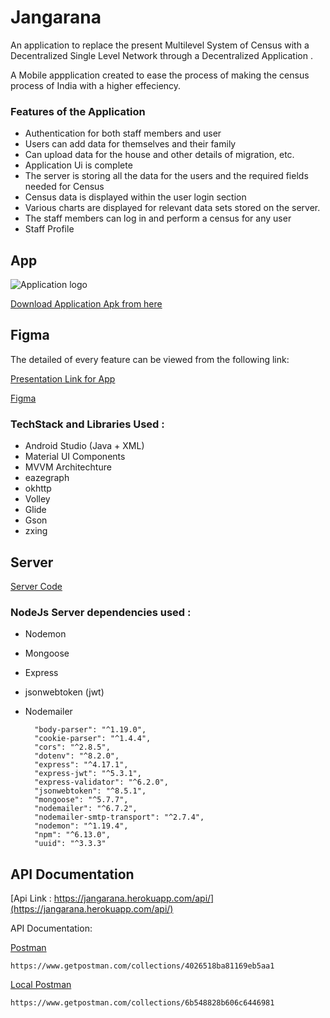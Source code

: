 # Jangarana

An application to replace the present Multilevel System of Census with a Decentralized Single Level Network through a
Decentralized Application .

A Mobile appplication created to ease the process of making the census process of India with a higher effeciency.


### Features of the Application

* Authentication for both staff members and user
* Users can add data for themselves and their family
* Can upload data for the house and other details of migration, etc.
* Application Ui is complete
* The server is storing all the data for the users and the required fields needed for Census
* Census data is displayed within the user login section
* Various charts are displayed for relevant data sets stored on the server.
* The staff members can log in and perform a census for any user 
* Staff Profile




## App

![Application logo](https://firebasestorage.googleapis.com/v0/b/summarize-blank.appspot.com/o/app_logo.png?alt=media&token=c5b815db-72ad-4a25-ace2-84e175aa71c3 "Application Logo")

[Download Application Apk from here](https://drive.google.com/drive/u/0/folders/1GmmpBvUy5m4wy0AmUmKOeVHzd_PrG16D)


## Figma


The detailed of every feature can be viewed from the following link:

[Presentation Link for App](https://drive.google.com/file/d/1aLI2gA5H24E-qQ2-HYcUvYT3WSMB9Jt9/view?usp=sharing)

[Figma](https://www.figma.com/proto/MK3D07cPicKCICi94W7xRs/Winter-Challenge-Abstract-%3A-CodeQ?page-id=0%3A1&node-id=452%3A1017&viewport=241%2C48%2C0.95&scaling=scale-down&starting-point-node-id=217%3A25)

### TechStack and Libraries Used :

* Android Studio (Java + XML)
* Material UI Components
* MVVM Architechture
* eazegraph
* okhttp
* Volley
* Glide
* Gson
* zxing

    

## Server 

[Server Code](https://github.com/Tarun-108/JangaranaServer)

### NodeJs Server dependencies used :

* Nodemon
* Mongoose
* Express
* jsonwebtoken (jwt)
* Nodemailer

        "body-parser": "^1.19.0",
        "cookie-parser": "^1.4.4",
        "cors": "^2.8.5",
        "dotenv": "^8.2.0",
        "express": "^4.17.1",
        "express-jwt": "^5.3.1",
        "express-validator": "^6.2.0",
        "jsonwebtoken": "^8.5.1",
        "mongoose": "^5.7.7",
        "nodemailer": "^6.7.2",
        "nodemailer-smtp-transport": "^2.7.4",
        "nodemon": "^1.19.4",
        "npm": "^6.13.0",
        "uuid": "^3.3.3"


## API Documentation

[Api Link : https://jangarana.herokuapp.com/api/](https://jangarana.herokuapp.com/api/)

API Documentation: 

[Postman](https://www.getpostman.com/collections/4026518ba81169eb5aa1)
    
    https://www.getpostman.com/collections/4026518ba81169eb5aa1
    
[Local Postman](https://www.getpostman.com/collections/6b548828b606c6446981)
    
    https://www.getpostman.com/collections/6b548828b606c6446981  
    
     
  
